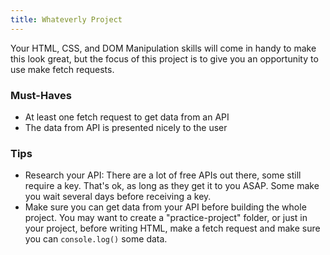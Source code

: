 ```yaml
---
title: Whateverly Project
---
```


Your HTML, CSS, and DOM Manipulation skills will come in handy to make this look great, but the focus of this project is to give you an opportunity to use make fetch requests.

### Must-Haves

- At least one fetch request to get data from an API
- The data from API is presented nicely to the user

### Tips

- Research your API: There are a lot of free APIs out there, some still require a key. That's ok, as long as they get it to you ASAP. Some make you wait several days before receiving a key.
- Make sure you can get data from your API before building the whole project. You may want to create a "practice-project" folder, or just in your project, before writing HTML, make a fetch request and make sure you can `console.log()` some data.
